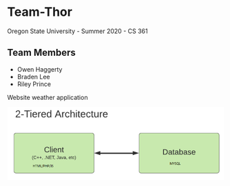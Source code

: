 # Team-Thor
Oregon State University - Summer 2020 - CS 361

## Team Members
- Owen Haggerty
- Braden Lee
- Riley Prince

Website weather application

![Weather app](https://github.com/0x00C0DE/Team-Thor/blob/master/2tier.png)

